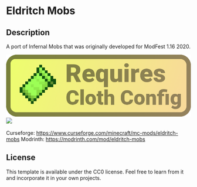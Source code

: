 # Eldritch Mobs

## Description

A port of Infernal Mobs that was originally developed for ModFest 1.16 2020.

![](https://raw.githubusercontent.com/Jab125/Jab125/main/imgs/requiredClothConfig.png)
![](https://i.imgur.com/Ol1Tcf8.png)

Curseforge: https://www.curseforge.com/minecraft/mc-mods/eldritch-mobs
Modrinth: https://modrinth.com/mod/eldritch-mobs

## License

This template is available under the CC0 license. Feel free to learn from it and incorporate it in your own projects.

